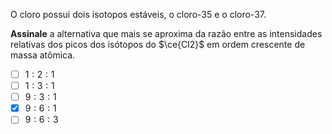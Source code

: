 O cloro possui dois isotopos estáveis, o cloro-35 e o cloro-37.

**Assinale** a alternativa que mais se aproxima da razão entre as intensidades relativas dos picos dos isótopos do $\ce{Cl2}$ em ordem crescente de massa atômica.

- [ ] $1:2:1$
- [ ] $1:3:1$
- [ ] $9:3:1$
- [x] $9:6:1$
- [ ] $9:6:3$
